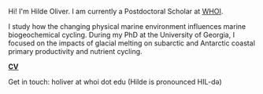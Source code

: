 Hi! I'm Hilde Oliver. I am currently a Postdoctoral Scholar at [WHOI](https://www.whoi.edu/profile/holiver/).

I study how the changing physical marine environment influences marine biogeochemical cycling. During my PhD at the University of Georgia, I focused on the impacts of glacial melting on subarctic and Antarctic coastal primary productivity and nutrient cycling.

**[CV](https://hildeoliver.github.io/assets/CV.pdf)**

Get in touch: holiver at whoi dot edu (Hilde is pronounced HIL-də)
